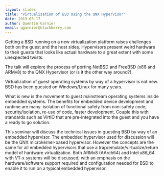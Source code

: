 ```yaml
---
layout: slides
title: "Virtualization of BSD Using the QNX Hypervisor"
date: 2019-05-17
author: Quentin Garnier
email: qgarnier@blackberry.com
---
```

Getting a BSD running on a new virtualization platform raises challenges both on the guest and the host sides. Hypervisors present weird hardware to their guests that looks like actual hardware to a great extent with some unexpected twists.

The talk will explore the process of porting NetBSD and FreeBSD (x86 and ARMv8) to the QNX Hypervisor (or is it the other way around?).

Virtualization of guest operating systems by way of a hypervisor is not new. BSD has been guested on Windows/Linux for many years.

What is new is the movement to guest mainstream operating systems inside embedded systems. The benefits for embedded device development and runtime are many: isolation of functional safety from non-safety code, security/isolation, re-use of code, faster development. Couple this with standards such as VirtIO that are pre-integrated into the guest and you have a ready to go solution.

This seminar will discuss the technical issues in guesting BSD by way of an embedded hypervisor. The embedded hypervisor used for discussion will be the QNX microkernel-based hypervisor. However the concepts are the same for all embedded hypervisors that use a trap/emulate/virtualize/return model of hardware virtualization. Both ARMv8 (AArch64) and Intel x86_64 with VT-x systems will be discussed; with an emphasis on the hardware/software support required and configuration needed for BSD to enable it to run on a typical embedded hypervisor.